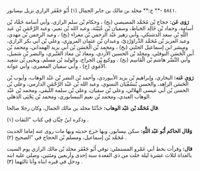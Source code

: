 ٥٨٤١ -** خ:** مخلد بن مالك بن جابر الجمال (١) أَبُو جَعْفَر الرازي نزيل نيسابور.

**رَوَى عَن:** حجاج بْن مُحَمَّد المصيصي (بخ) ، وحكام بْن سلم الرازي، وأبي أسامة حَمَّاد بْن أسامة، وحماد بْن خَالِد الخياط، وسفيان بْن عُيَيْنَة، وعبد الله بْن نمير، وعبد الرَّحْمَنِ بْن عَبد اللَّهِ بْن سعد الدشتكي، وأبي زهير عَبْد الرحمن بْن مغراء (بخ) ، وعبد الرحمن بْن مهدي، وعبد العزيز بْن مُحَمَّد الدَّراوَرْدِيّ، وعبدان بْن عثمان المروزي، وعلي بْن أَبي بكر الرازي، ومبشر ابن إسماعيل الحلبي (بخ) ، ومحمد بْن الْحَسَن بْن أَبي يزيد الهمداني، ومحمد بْن أَبي الْحَسَن النوفلي، ومخلد بْن الحسين الأزدي، ومعاذ بْن معاذ العَنْبري، والنضر بْن شميل، وأبي النَّضْر هاشم بْن الْقَاسِم (بخ) ، ووكيع بْن الجراح، والوليد بْن مسلم، ويحيى بْن سَعِيد الأُمَوِي (خ) ، وأبي سفيان المعمري، وأبي عوانة.

**رَوَى عَنه:** البخاري، وإبراهيم بْن يزيد الأبيوردي، وأحمد بْن النضر بْن عَبْد الوهاب، وأيوب بْن الْحَسَن الزاهد، والحسن بْنسُفْيَان النسوي، وعبد الله بْن عَبْد الرَّحْمَنِ الدارمي، وعلي بْن الحسن بْن أَبي عيسى الهلالي، وعلي بْن سفيان، وعلي بْن سلمة اللبقي، ومحمد بْن عَبْد الوهاب العبدي، ومحمد بْن نعيم النيسابوري، ومحمد بْن يَحْيَى الذهلي.

**قال مُحَمَّد بْن عَبْد الوهاب:** حَدَّثَنَا مخلد بن مالك الجمال، وكان رجلا صالحا.

وذكره ابنُ حِبَّان فِي كتاب "الثقات (١) .

**وَقَال الحاكم أَبُو عَبْد اللَّهِ:** سكن نيسابور، وبها خرج حديثه وبها مات روى عنه إماما الحديث مُحَمَّد بْن إسماعيل، ومسلم بْن الحجاج في "الصحيح (٢) .

**قال:** وقرأت بخط أبي عَمْرو المستملي: توفي أَبُو جَعْفَر مخلد بْن مالك الرازي يوم السبت بالغداة لثلاث عشرة ليلة خلت من ذي القعدة سنة إحدى وأربعين ومئتين، وصلي عليه ابنه ودخل في قبره ابناه وأنا ثالثهما (٣) .